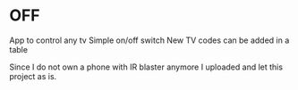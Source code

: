 # OFF
App to control any tv
Simple on/off switch
New TV codes can be added in a table

Since I do not own a phone with IR blaster anymore I uploaded and let this project as is.
